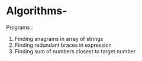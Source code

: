 # Algorithms-
Programs :
1. Finding anagrams in array of strings
2. Finding redundant braces in expression
3. Finding sum of numbers closest to target number
